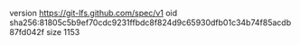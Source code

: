 version https://git-lfs.github.com/spec/v1
oid sha256:81805c5b9ef70cdc9231ffbdc8f824d9c65930dfb01c34b74f85acdb87fd042f
size 1153
